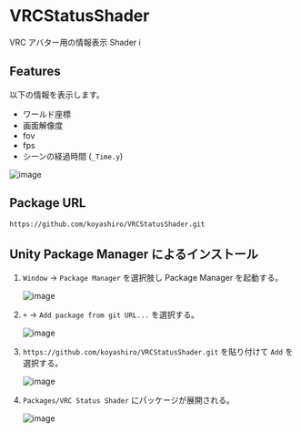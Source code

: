 # VRCStatusShader

VRC アバター用の情報表示 Shader ℹ

## Features

以下の情報を表示します。

- ワールド座標
- 画面解像度
- fov
- fps
- シーンの経過時間 (`_Time.y`)

![image](https://user-images.githubusercontent.com/6698252/126649650-d713e2a7-6eab-4361-a60b-92ea3eaa9f05.png)

## Package URL

`https://github.com/koyashiro/VRCStatusShader.git`

## Unity Package Manager によるインストール

1. `Window` -> `Package Manager` を選択肢し Package Manager を起動する。

   ![image](https://user-images.githubusercontent.com/6698252/126033210-9ec5dd9e-46cd-45a6-830d-eab51171ee68.png)

2. `+` -> `Add package from git URL...` を選択する。

   ![image](https://user-images.githubusercontent.com/6698252/126033246-b82e6d11-198e-4617-a006-ebf086518892.png)

3. `https://github.com/koyashiro/VRCStatusShader.git` を貼り付けて `Add` を選択する。

   ![image](https://user-images.githubusercontent.com/6698252/126647135-eb325eb9-2d8e-4625-9d7a-ef6797287eb5.png)

4. `Packages/VRC Status Shader` にパッケージが展開される。

   ![image](https://user-images.githubusercontent.com/6698252/126647254-0b44ec83-7f97-4581-aec5-f0ae69f8c10a.png)
